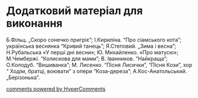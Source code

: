<div id="hypercomments_widget" class="js-hypercomments-widget invisible"></div>

# Додатковий матеріал для виконання

Б.Фільц. „Скоро сонечко пригріє”; І.Кириліна. “Про сіамського кота”; українська веснянка “Кривий танець”; Я.Степовий. „Зима і весна”; Н.Рубальська «У перші дні весни»; Ю. Михайленко. «Про матусю»; М.Чембержі. “Колискова для мами”; В. Іванников. “Найкраща”; О.Колодуб. “Вишиванка”; М. Лисенко. “Пісня Лисички”, “Пісня Кози”,   хор “ Ходім, братці, воювати” з опери “Коза-дереза”;  А.Кос-Анатольський. „Берізонька”. 

<div class="js-hypercomments-container">
    <a href="http://hypercomments.com" class="hc-link" title="comments widget">comments powered by HyperComments</a>
</div>